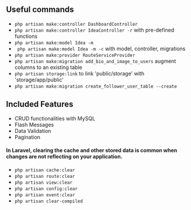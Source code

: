 ## Useful commands
-  `php artisan make:controller DashboardController`
-  ` php artisan make:controller IdeaController -r ` with pre-defined functions
-  `php artisan make:model Idea -m`
-  ` php artisan make:model Idea -m -c` with model, controller, migrations
-  ` php artisan make:provider RouteServiceProvider `
-  ` php artisan make:migration add_bio_and_image_to_users ` augment columns to an existing table
-  ` php artisan storage:link ` to link 'public/storage' with 'storage/app/public'
- ` php artisan make:migration create_follower_user_table --create `

## Included Features
- CRUD functionalities with MySQL
- Flash Messages
- Data Validation
- Pagination

#### In Laravel, clearing the cache and other stored data is common when changes are not reflecting on your application. 
- ``` php artisan cache:clear ```
- ``` php artisan route:clear ```
- ``` php artisan view:clear ```
- ``` php artisan config:clear ```
- ``` php artisan event:clear ```
- ``` php artisan clear-compiled ```

